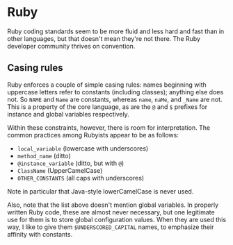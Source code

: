 # Ruby

Ruby coding standards seem to be more fluid and less hard and fast than in other languages, but that doesn't mean they're not there. The Ruby developer community thrives on convention.

## Casing rules

Ruby enforces a couple of simple casing rules: names beginning with uppercase letters refer to constants (including classes); anything else does not. So `NAME` and `Name` are constants, whereas `name`, `naMe`, and `_Name` are not. This is a property of the core language, as are the `@` and `$` prefixes for instance and global variables respectively.

Within these constraints, however, there is room for interpretation. The common practices among Rubyists appear to be as follows:

* `local_variable` (lowercase with underscores)
* `method_name` (ditto)
* `@instance_variable` (ditto, but with `@`)
* `ClassName` (UpperCamelCase)
* `OTHER_CONSTANTS` (all caps with underscores)

Note in particular that Java-style lowerCamelCase is never used.

Also, note that the list above doesn't mention global variables. In properly written Ruby code, these are almost never necessary, but one legitimate use for them is to store global configuration values.  When they are used this way, I like to give them `$UNDERSCORED_CAPITAL` names, to emphasize their affinity with constants.


